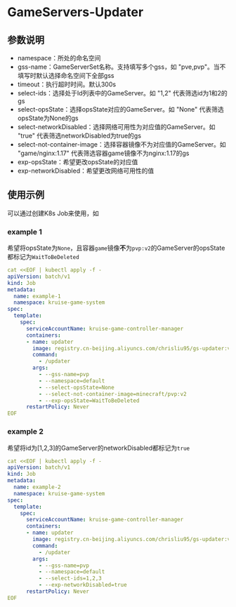 # GameServers-Updater

## 参数说明

- namespace：所处的命名空间
- gss-name：GameServerSet名称。支持填写多个gss，如 "pve,pvp"。当不填写时默认选择命名空间下全部gss
- timeout：执行超时时间。默认300s
- select-ids：选择处于Id列表中的GameServer。如 "1,2" 代表筛选id为1和2的gs
- select-opsState：选择opsState对应的GameServer。如 "None" 代表筛选opsState为None的gs
- select-networkDisabled：选择网络可用性为对应值的GameServer。如 "true" 代表筛选networkDisabled为true的gs
- select-not-container-image：选择容器镜像不为对应值的GameServer。如 "game/nginx:1.17" 代表筛选容器game镜像不为nginx:1.17的gs
- exp-opsState：希望更改opsState的对应值
- exp-networkDisabled：希望更改网络可用性的值

## 使用示例

可以通过创建K8s Job来使用，如

### example 1
希望将opsState为`None`，且容器`game`镜像**不**为`pvp:v2`的GameServer的opsState都标记为`WaitToBeDeleted`

```yaml
cat <<EOF | kubectl apply -f -
apiVersion: batch/v1
kind: Job
metadata:
  name: example-1
  namespace: kruise-game-system
spec:
  template:
    spec:
      serviceAccountName: kruise-game-controller-manager
      containers:
      - name: updater
        image: registry.cn-beijing.aliyuncs.com/chrisliu95/gs-updater:v1.1
        command:
          - /updater
        args:
          - --gss-name=pvp
          - --namespace=default
          - --select-opsState=None
          - --select-not-container-image=minecraft/pvp:v2
          - --exp-opsState=WaitToBeDeleted
      restartPolicy: Never
EOF
```

### example 2
希望将id为[1,2,3]的GameServer的networkDisabled都标记为`true`

```yaml
cat <<EOF | kubectl apply -f -
apiVersion: batch/v1
kind: Job
metadata:
  name: example-2
  namespace: kruise-game-system
spec:
  template:
    spec:
      serviceAccountName: kruise-game-controller-manager
      containers:
      - name: updater
        image: registry.cn-beijing.aliyuncs.com/chrisliu95/gs-updater:v1.1
        command:
          - /updater
        args:
          - --gss-name=pvp
          - --namespace=default
          - --select-ids=1,2,3
          - --exp-networkDisabled=true
      restartPolicy: Never
EOF
```
